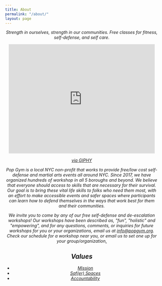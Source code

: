 ```yaml
---
title: About
permalink: "/about/"
layout: page
---
```


<i><center>Strength in ourselves, strength in our communities. Free classes for fitness, self-defense, and self care.

<iframe src="https://giphy.com/embed/3nqfaBqRc4ynLaYlSu" width="480" height="360" frameBorder="0" class="giphy-embed" allowFullScreen></iframe><p><a href="https://giphy.com/gifs/martial-arts-feminist-self-defense-3nqfaBqRc4ynLaYlSu">via GIPHY</a></p>

Pop Gym is a local NYC non-profit that works to provide free/low cost self-defense and martial arts events all around NYC. Since 2017, we have organized hundreds of workshop in all 5 boroughs and beyond. We believe that everyone should access to skills that are necessary for their survival. Our goal is to bring these vital life skills to folks who need them most, with an effort to make accessible events and safer spaces where participants can learn how to defend themselves in the ways that work best for them and their communities. 

We invite you to come by any of our free self-defense and de-escalation workshops! Our workshops have been described as, "fun", "holistic" and "empowering", and for any questions, comments, or inquiries for future workshops for you or your organizations, email us at [info@popgym.org](mailto:info@popgym.org). Check our schedule for a workshop near you, or email us to set one up for your group/organization[.](http://gph.is/2HSDILA)
## Values

* [Mission](mission.md)
* [Saf(er) Spaces](safe-space.md)
* [Accountability](accountability.md)

